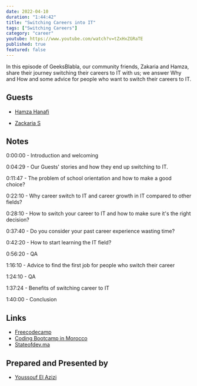 ```yaml
---
date: 2022-04-10
duration: "1:44:42"
title: "Switching Careers into IT"
tags: ["Switching Careers"]
category: "career"
youtube: https://www.youtube.com/watch?v=tZxHxZGRaTE
published: true
featured: false
---
```


In this episode of GeeksBlabla, our community friends, Zakaria and Hamza, share their journey switching their careers to IT with us; we answer Why and How and some advice for people who want to switch their careers to IT.

## Guests

- [Hamza Hanafi](https://www.linkedin.com/in/hamza-hanfi-9ba77b137/)

- [Zackaria S](https://twitter.com/gitignorer)

## Notes

0:00:00 - Introduction and welcoming

0:04:29 - Our Guests' stories and how they end up switching to IT.

0:11:47 - The problem of school orientation and how to make a good choice?

0:22:10 - Why career switch to IT and career growth in IT compared to other fields?

0:28:10 - How to switch your career to IT and how to make sure it's the right decision?

0:37:40 - Do you consider your past career experience wasting time?

0:42:20 - How to start learning the IT field?

0:56:20 - QA

1:16:10 - Advice to find the first job for people who switch their career

1:24:10 - QA

1:37:24 - Benefits of switching career to IT

1:40:00 - Conclusion

## Links

- [Freecodecamp](https://www.freecodecamp.org/)
- [Coding Bootcamp in Morocco](https://geeksblabla.community/blablas/coding-bootcamp-in-morocco)
- [Stateofdev.ma](https://stateofdev.ma/)

## Prepared and Presented by

- [Youssouf El Azizi](https://elazizi.com)
